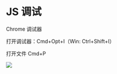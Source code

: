 # JS 调试

Chrome 调试器

打开调试器：Cmd+Opt+I（Win: Ctrl+Shift+I）

打开文件 Cmd+P

![](http://oeryvxt85.bkt.clouddn.com/Screen%20Shot%202016-10-15%20at%204.51.07%20PM.png)

